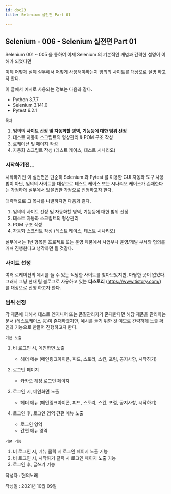 ```yaml
---
id: doc23
title: Selenium 실전편 Part 01

---
```


## Selenium - 006 - Selenium 실전편 Part 01

Selenium 001 ~ 005 을 통하여 이제 Selenium 의 기본적인 개념과 간략한 설명이 이해가 되었다면

이제 어떻게 실제 실무에서 어떻게 사용해야하는지 임의의 사이트를 대상으로 설명 하고자 한다.

이 글에서 예시로 사용되는 정보는 다음과 같다.

- Python 3.7.7
- Selenium 3.141.0
- Pytest 6.2.1





```목차```

1. **임의의 사이트 선정 및 자동화할 영역, 기능등에 대한 범위 선정**
2. 테스트 자동화 스크립트의 형상관리 & POM 구조 작성
3. 로케이션 및 페이지 작성
4. 자동화 스크립트 작성 (테스트 케이스, 테스트 시나리오)



### 시작하기전...

시작하기전 이 실전편은 단순히 Selenium 과 Pytest 를 이용한 GUI 자동화 도구 사용법이 아닌, 임의의 사이트를 대상으로 테스트 케이스 또는 시나리오 케이스가 존재한다는 가정하에 실무에서 있을법한 가정으로 진행하고자 한다.

대략적으로 그 목차를 나열하자면 다음과 같다.



1. 임의의 사이트 선정 및 자동화할 영역, 기능등에 대한 범위 선정
2. 테스트 자동화 스크립트의 형상관리
3. POM 구조 작성
4. 자동화 스크립트 작성 (테스트 케이스, 테스트 시나리오)



실무에서는 1번 항목은 프로젝트 또는 운영 제품에서 사업부나 운영/개발 부서와 협의를 거쳐 진행한다고 생각하면 될 것같다.





### 사이트 선정

여러 로케이션의 예시를 들 수 있는 적당한 사이트를 찾아보았지만, 마땅한 곳이 없었다. 그래서 그냥 현재 팀 블로그로 사용하고 있는 **티스토리** (https://www.tistory.com/) 를 대상으로 진행 하고자 한다.





### 범위 선정

각 제품에 대해서 테스트 엔지니어 또는 품질관리자가 존재한다면 해당 제품을 관리하는 문서 (테스트케이스 등)이 존재하겠지만, 예시를 들기 위한 것 이므로 간략하게 노출 확인과 기능으로 만들어 진행하고자 한다.



```기본 노출```

1. 비 로그인 시, 메인화면 노출
   * 헤더 메뉴 (메인링크아이콘, 피드, 스토리, 스킨, 포럼, 공지사항, 시작하기)

2. 로그인 페이지
   * 카카오 계정 로그인 페이지

3. 로그인 시, 메인화면 노출
   * 헤더 메뉴 (메인링크아이콘, 피드, 스토리, 스킨, 포럼, 공지사항, 시작하기)

4. 로그인 후, 로그인 영역 간편 메뉴 노출
   * 로그인 영역
   * 간편 메뉴 영역



```기본 기능```

1. 비 로그인 시, 메뉴 클릭 시 로그인 페이지 노출 기능
2. 비 로그인 시, 시작하기 클릭 시 로그인 페이지 노출 기능
3. 로그인 후, 글쓰기 기능











작성자 : 현의노래

작성일 : 2021년 10월 09일
